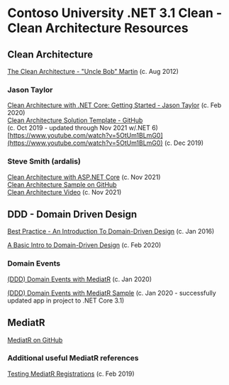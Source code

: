 # Contoso University .NET 3.1 Clean - Clean Architecture Resources

## Clean Architecture

[The Clean Architecture - "Uncle Bob" Martin](https://blog.cleancoder.com/uncle-bob/2012/08/13/the-clean-architecture.html)
(c. Aug 2012)<br/>

### Jason Taylor
[Clean Architecture with .NET Core: Getting Started - Jason Taylor](https://jasontaylor.dev/clean-architecture-getting-started/)
(c. Feb 2020)<br/>
[Clean Architecture Solution Template - GitHub](https://github.com/jasontaylordev/CleanArchitecture)<br/>
(c. Oct 2019 - updated through Nov 2021 w/.NET 6)<br/>
[https://www.youtube.com/watch?v=5OtUm1BLmG0](https://www.youtube.com/watch?v=5OtUm1BLmG0)
(c. Dec 2019)<br/>

### Steve Smith (ardalis)
[Clean Architecture with ASP.NET Core](https://ardalis.com/clean-architecture-asp-net-core/)
(c. Nov 2021)<br/>
[Clean Architecture Sample on GitHub](https://github.com/ardalis/CleanArchitecture)<br/>
[Clean Architecture Video](https://www.youtube.com/watch?v=lkmvnjypENw)
(c. Nov 2021)<br/>

## DDD - Domain Driven Design

[Best Practice - An Introduction To Domain-Driven Design](https://docs.microsoft.com/en-us/archive/msdn-magazine/2009/february/best-practice-an-introduction-to-domain-driven-design)
(c. Jan 2016)

[A Basic Intro to Domain-Driven Design](https://blog.jacobsdata.com/2020/02/10/a-basic-intro-to-domain-driven-design)
(c. Feb 2020)

### Domain Events

[(DDD) Domain Events with MediatR](https://cfrenzel.com/domain-events-efcore-mediatr/)
(c. Jan 2020)

[(DDD) Domain Events with MediatR Sample](https://github.com/cfrenzel/DomainEventsWithMediatR)
(c. Jan 2020 - successfully updated app in project to .NET Core 3.1)

## MediatR

[MediatR on GitHub](https://github.com/jbogard/MediatR)

### Additional useful MediatR references

[Testing MediatR Registrations](https://matthiaslischka.at/2019/02/25/Testing-MediatR-Registrations/)
(c. Feb 2019)
